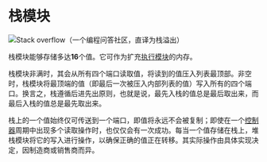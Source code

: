 # 栈模块

![Stack overflow（一个编程问答社区，直译为栈溢出）](item:tis3d:module_stack)

栈模块能够存储多达**16**个值。它可作为扩充[执行模块](module_execution.md)的内存。

栈模块非满时，其会从所有四个端口读取值，将读到的值压入列表最顶部。非空时，栈模块将最顶端的值（即最后一次被压入内部列表的值）写入所有的四个端口。换言之，栈遵循后进先出原则，也就是说，最先入栈的值总是最后取出来，而最后入栈的值总是最先取出来。

栈上的一个值始终仅可传送到一个端口，即值将永远不会被复制；即使在一个[控制器](../block/controller.md)周期中出现多个读取操作时，也仅仅会有一次成功。每当一个值存储在栈上，堆栈模块将它的写入进行操作，以确保正确的值正在转移。其实际操作由具体实现决定，因制造商或销售商而异。
